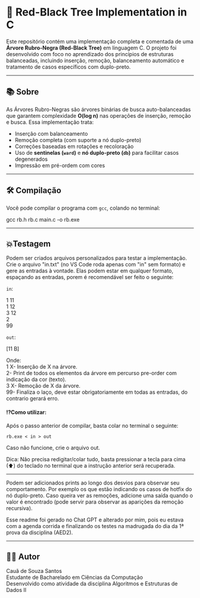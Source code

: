 # 🌳 Red-Black Tree Implementation in C

Este repositório contém uma implementação completa e comentada de uma **Árvore Rubro-Negra (Red-Black Tree)** em linguagem C. 
O projeto foi desenvolvido com foco no aprendizado dos princípios de estruturas balanceadas, incluindo inserção, remoção, 
balanceamento automático e tratamento de casos específicos com duplo-preto.

---

## 📚 Sobre

As Árvores Rubro-Negras são árvores binárias de busca auto-balanceadas que garantem complexidade **O(log n)** nas operações de 
inserção, remoção e busca. Essa implementação trata:

- Inserção com balanceamento
- Remoção completa (com suporte a nó duplo-preto)
- Correções baseadas em rotações e recoloração
- Uso de **sentinelas (`ward`)** e **nó duplo-preto (`db`)** para facilitar casos degenerados
- Impressão em pré-ordem com cores

---

## 🛠️ Compilação

Você pode compilar o programa com `gcc`, colando no terminal:

gcc rb.h rb.c main.c -o rb.exe 

---

## 💥Testagem

Podem ser criados arquivos personalizados para testar a implementação.
Crie o arquivo "in.txt" (no VS Code roda apenas com "in" sem formato) e gere as entradas à vontade. Elas podem estar em qualquer 
formato, espaçando as entradas, porem é recomendável ser feito o seguinte:

`in`:

1 11  
1 12  
3 12  
2  
99

`out`:

[11 B] 

Onde:  
1 X- Inserção de X na árvore.  
2- Print de todos os elementos da árvore em percurso pre-order com indicação da cor (texto).  
3 X- Remoção de X da árvore.  
99- Finaliza o laço, deve estar obrigatoriamente em todas as entradas, do contrario gerará erro.


#### ⁉Como utilizar:


Após o passo anterior de compilar, basta colar no terminal o seguinte:

`rb.exe < in > out`

Caso não funcione, crie o arquivo out.

Dica: Não precisa redigitar/colar tudo, basta pressionar a tecla para cima (⬆) do teclado no terminal que a instrução anterior
será recuperada.

---

Podem ser adicionados prints ao longo dos desvios para observar seu comportamento. Por exemplo os que estão indicando os casos de hotfix do nó duplo-preto. 
Caso queira ver as remoções, adicione uma saída quando o valor é encontrado (pode servir para observar as aparições da remoção recursiva).

Esse readme foi gerado no Chat GPT e alterado por mim, pois eu estava com a agenda corrida e finalizando os testes na madrugada do dia da 1ª prova da disciplina (AED2).

---

## 🧑‍💻 Autor  
Cauã de Souza Santos  
Estudante de Bacharelado em Ciências da Computação  
Desenvolvido como atividade da disciplina Algoritmos e Estruturas de Dados II
